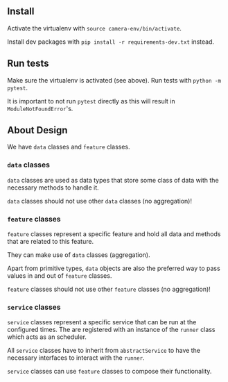 ## Install

Activate the virtualenv with `source camera-env/bin/activate`.

Install dev packages with `pip install -r requirements-dev.txt` instead.

## Run tests

Make sure the virtualenv is activated (see above). Run tests with `python -m pytest`.

It is important to not run `pytest` directly as this will result in `ModuleNotFoundError`'s.

## About Design

We have `data` classes and `feature` classes.

### `data` classes

`data` classes are used as data types that store some class of data with the necessary methods to handle it.

`data` classes should not use other `data` classes (no aggregation)!

### `feature` classes

`feature` classes represent a specific feature and hold all data and methods that are related to this feature.

They can make use of `data` classes (aggregation).

Apart from primitive types, `data` objects are also the preferred way to pass values in and out of `feature` classes.

`feature` classes should not use other `feature` classes (no aggregation)!

### `service` classes

`service` classes represent a specific service that can be run at the configured times. The are registered with an instance of the `runner` class which acts as an scheduler.

All `service` classes have to inherit from `abstractService` to have the necessary interfaces to interact with the `runner`.

`service` classes can use `feature` classes to compose their functionality.
